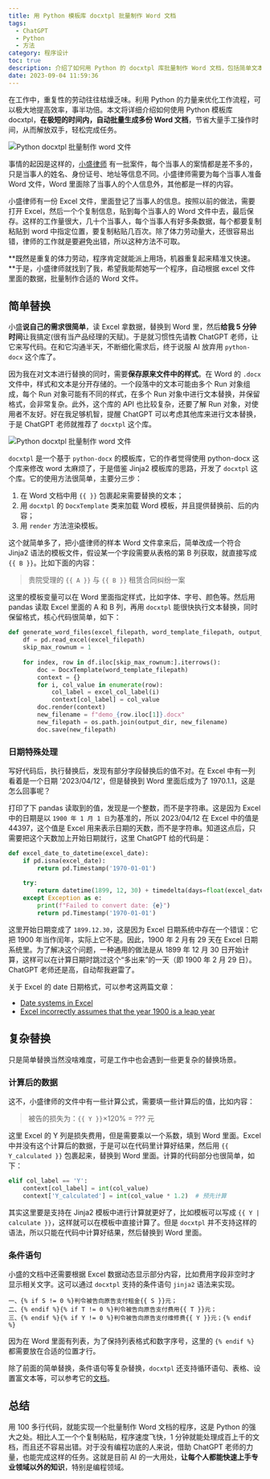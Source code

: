 ```yaml
---
title: 用 Python 模板库 docxtpl 批量制作 Word 文档
tags:
  - ChatGPT
  - Python
  - 方法
category: 程序设计
toc: true
description: 介绍了如何用 Python 的 docxtpl 库批量制作 Word 文档，包括简单文本替换与保留样式、处理 Excel 日期格式、插入计算结果、条件判断语句等技巧。通过 pandas 读取 Excel 数据，render 模板，可以在1分钟内批量生成数十份 Word文件。避免手工操作的低效率与错误。利用程序自动化提高工作效率，是 Python 的典型应用场景。
date: 2023-09-04 11:59:36
---
```


在工作中，重复性的劳动往往枯燥乏味。利用 Python 的力量来优化工作流程，可以极大地提高效率，事半功倍。本文将详细介绍如何使用 Python 模板库 docxtpl，**在极短的时间内，自动批量生成多份 Word 文档**，节省大量手工操作时间，从而解放双手，轻松完成任务。

![Python docxtpl 批量制作 word 文件](https://slefboot-1251736664.cos.ap-beijing.myqcloud.com/20230904_batch_docx_replace_summary.png)

<!-- more -->

事情的起因是这样的，[小盛律师](https://selfboot.cn/links) 有一批案件，每个当事人的案情都是差不多的，只是当事人的姓名、身份证号、地址等信息不同。小盛律师需要为每个当事人准备 Word 文件，Word 里面除了当事人的个人信息外，其他都是一样的内容。

小盛律师有一份 Excel 文件，里面登记了当事人的信息。按照以前的做法，需要打开 Excel，然后一个个复制信息，贴到每个当事人的 Word 文件中去，最后保存。这样的工作量很大，几十个当事人，每个当事人有好多条数据，每个都要复制粘贴到 word 中指定位置，要复制粘贴几百次。除了体力劳动量大，还很容易出错，律师的工作就是要避免出错，所以这种方法不可取。

**既然是重复的体力劳动，程序肯定就能派上用场，机器重复起来精准又快速。**于是，小盛律师就找到了我，希望我能帮她写一个程序，自动根据 excel 文件里面的数据，批量制作合适的 Word 文件。

## 简单替换

小盛**说自己的需求很简单**，读 Excel 拿数据，替换到 Word 里，然后**给我 5 分钟时间**让我搞定(很有当产品经理的天赋)。于是就习惯性先请教 ChatGPT 老师，让它来写代码。在和它沟通半天，不断细化需求后，终于说服 AI 放弃用 `python-docx` 这个库了。

因为我在对文本进行替换的同时，需要**保存原来文件中的样式**。在 Word 的 `.docx` 文件中，样式和文本是分开存储的。一个段落中的文本可能由多个 Run 对象组成，每个 Run 对象可能有不同的样式，在多个 Run 对象中进行文本替换，并保留格式，会非常复杂。此外，这个库的 API 也比较复杂，还要了解 Run 对象，对使用者不友好。好在我足够机智，提醒 ChatGPT 可以考虑其他库来进行文本替换，于是 ChatGPT 老师就推荐了 `docxtpl` 这个库。

![Python docxtpl 批量制作 word 文件](https://slefboot-1251736664.cos.ap-beijing.myqcloud.com/20230904_batch_docx_replace_package.png)

`docxtpl` 是一个基于 `python-docx` 的模板库，它的作者觉得使用 python-docx 这个库来修改 word 太麻烦了，于是借鉴 Jinja2 模板库的思路，开发了 `docxtpl` 这个库。它的使用方法很简单，主要分三步：

1. 在 Word 文档中用 `{{ }}` 包裹起来需要替换的文本；
2. 用 `docxtpl` 的 `DocxTemplate` 类来加载 Word 模板，并且提供替换前、后的内容；
3. 用 `render` 方法渲染模板。

这个就简单多了，把小盛律师的样本 Word 文件拿来后，简单改成一个符合 Jinja2 语法的模板文件，假设某一个字段需要从表格的第 B 列获取，就直接写成 `{{ B }}`。比如下面的内容：

> 贵院受理的 `{{ A }}` 与 `{{ B }}` 租赁合同纠纷一案

这里的模板变量可以在 Word 里面指定样式，比如字体、字号、颜色等。然后用 pandas 读取 Excel 里面的 A 和 B 列，再用 `docxtpl` 能很快执行文本替换，同时保留格式，核心代码很简单，如下：

```python
def generate_word_files(excel_filepath, word_template_filepath, output_dir):
    df = pd.read_excel(excel_filepath)
    skip_max_rownum = 1
   
    for index, row in df.iloc[skip_max_rownum:].iterrows():
        doc = DocxTemplate(word_template_filepath)
        context = {}
        for i, col_value in enumerate(row):
            col_label = excel_col_label(i)
            context[col_label] = col_value
        doc.render(context)
        new_filename = f"demo_{row.iloc[1]}.docx"
        new_filepath = os.path.join(output_dir, new_filename)
        doc.save(new_filepath)
```

### 日期特殊处理

写好代码后，执行替换后，发现有部分字段替换后的值不对。在 Excel 中有一列看着是一个日期 '2023/04/12'，但是替换到 Word 里面后成为了 1970.1.1，这是怎么回事呢？

打印了下 pandas 读取到的值，发现是一个整数，而不是字符串。这是因为 Excel 中的日期是以 `1900 年 1 月 1 日`为基准的，所以 2023/04/12 在 Excel 中的值是 44397，这个值是 Excel 用来表示日期的天数，而不是字符串。知道这点后，只需要把这个天数加上开始日期就行，这里 ChatGPT 给的代码是：

```python
def excel_date_to_datetime(excel_date):
    if pd.isna(excel_date):
        return pd.Timestamp('1970-01-01')
    
    try:
        return datetime(1899, 12, 30) + timedelta(days=float(excel_date))
    except Exception as e:
        print(f"Failed to convert date: {e}")
        return pd.Timestamp('1970-01-01')
```

这里开始日期变成了 `1899.12.30`，这是因为 Excel 日期系统中存在一个错误：它把 1900 年当作闰年，实际上它不是。因此，1900 年 2 月有 29 天在 Excel 日期系统里。为了解决这个问题，一种通用的做法是从 1899 年 12 月 30 日开始计算，这样可以在计算日期时跳过这个“多出来”的一天（即 1900 年 2 月 29 日）。ChatGPT 老师还是高，自动帮我避雷了。

关于 Excel 的 date 日期格式，可以参考这两篇文章：
- [Date systems in Excel](https://support.microsoft.com/en-us/office/date-systems-in-excel-e7fe7167-48a9-4b96-bb53-5612a800b487)
- [Excel incorrectly assumes that the year 1900 is a leap year](https://learn.microsoft.com/en-us/office/troubleshoot/excel/wrongly-assumes-1900-is-leap-year)

## 复杂替换

只是简单替换当然没啥难度，可是工作中也会遇到一些更复杂的替换场景。

### 计算后的数据

这不，小盛律师的文件中有一些计算公式，需要填一些计算后的值，比如内容：

> 被告的损失为：`{{ Y }}`×120% = ??? 元

这里 Excel 的 Y 列是损失费用，但是需要乘以一个系数，填到 Word 里面。Excel 中并没有这个计算后的数据，于是可以在代码里计算好结果，然后用 `{{ Y_calculated }}` 包裹起来，替换到 Word 里面。计算的代码部分也很简单，如下：

```python
elif col_label == 'Y':
    context[col_label] = int(col_value)
    context['Y_calculated'] = int(col_value * 1.2)  # 预先计算
```

其实这里要是支持在 Jinja2 模板中进行计算就更好了，比如模板可以写成 `{{ Y | calculate }}`，这样就可以在模板中直接计算了。但是 `docxtpl` 并不支持这样的语法，所以只能在代码中计算好结果，然后替换到 Word 里面。

### 条件语句

小盛的文档中还需要根据 Excel 数据动态显示部分内容，比如费用字段非空时才显示相关文字。这可以通过 `docxtpl` 支持的条件语句 `jinja2` 语法来实现。

```
一、{% if S != 0 %}判令被告向原告支付租金{{ S }}元；
二、{% endif %}{% if T != 0 %}判令被告向原告支付费用{{ T }}元；
三、{% endif %}{% if Y != 0 %}判令被告向原告支付维修费{{ Y }}元；{% endif %}
```

因为在 Word 里面有列表，为了保持列表格式和数字序号，这里的 `{% endif %}` 都需要放在合适的位置才行。

除了前面的简单替换，条件语句等复杂替换，`docxtpl` 还支持循环语句、表格、设置富文本等，可以参考它的[文档](https://docxtpl.readthedocs.io/en/latest/)。

## 总结

用 100 多行代码，就能实现一个批量制作 Word 文档的程序，这是 Python 的强大之处。相比人工一个个复制粘贴，程序速度飞快，1 分钟就能处理成百上千的文档，而且还不容易出错。对于没有编程功底的人来说，借助 ChatGPT 老师的力量，也能完成这样的任务。这就是目前 AI 的一大用处，**让每个人都能快速上手专业领域以外的知识**，特别是编程领域。